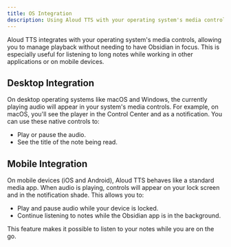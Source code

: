 ```yaml
---
title: OS Integration
description: Using Aloud TTS with your operating system's media controls.
---
```


Aloud TTS integrates with your operating system's media controls, allowing you to manage playback without needing to have Obsidian in focus. This is especially useful for listening to long notes while working in other applications or on mobile devices.

## Desktop Integration

On desktop operating systems like macOS and Windows, the currently playing audio will appear in your system's media controls. For example, on macOS, you'll see the player in the Control Center and as a notification. You can use these native controls to:

-   Play or pause the audio.
-   See the title of the note being read.

<!-- `[INSERT SCREENSHOT: desktop_media_controls.png]` -->

## Mobile Integration

On mobile devices (iOS and Android), Aloud TTS behaves like a standard media app. When audio is playing, controls will appear on your lock screen and in the notification shade. This allows you to:

-   Play and pause audio while your device is locked.
-   Continue listening to notes while the Obsidian app is in the background.

This feature makes it possible to listen to your notes while you are on the go.

<!-- `[INSERT SCREENSHOT: mobile_lock_screen.png]`  -->